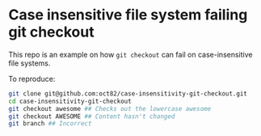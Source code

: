 # Case insensitive file system failing git checkout

This repo is an example on how `git checkout` can fail on case-insensitive file systems.

To reproduce:

```bash
git clone git@github.com:oct82/case-insensitivity-git-checkout.git
cd case-insensitivity-git-checkout
git checkout awesome ## Checks out the lowercase awesome
git checkout AWESOME ## Content hasn't changed
git branch ## Incorrect
```

